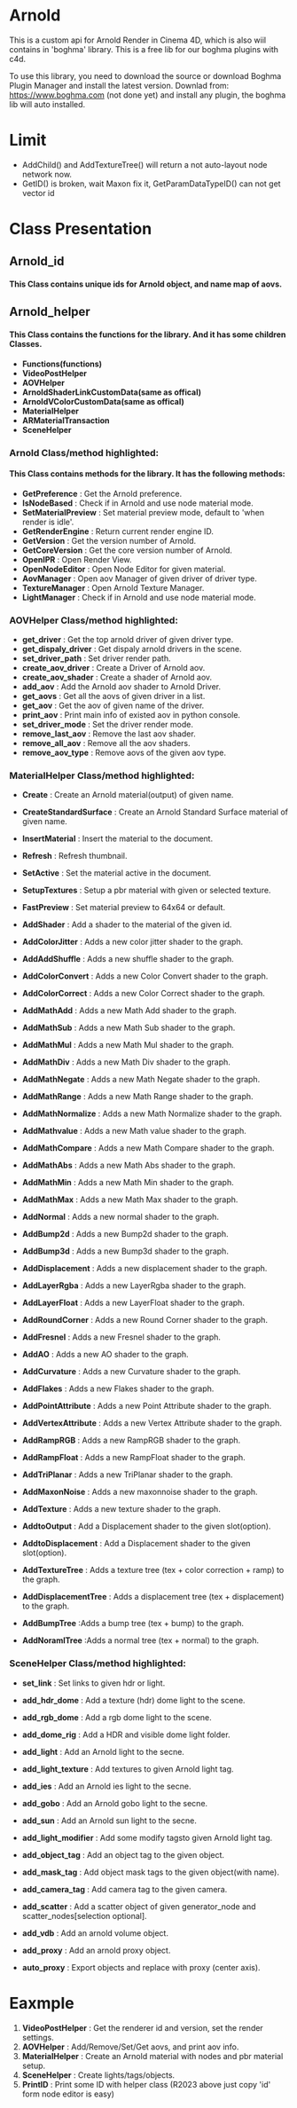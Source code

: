 # Arnold
This is a custom api for Arnold Render in Cinema 4D, which is also wiil contains in 'boghma' library. This is a free lib for our boghma plugins with c4d.

To use this library, you need to download the source or download Boghma Plugin Manager and install the latest version. Downlad from: https://www.boghma.com (not done yet) and install any plugin, the boghma lib will auto installed.

# Limit
- AddChild() and AddTextureTree() will return a not auto-layout node network now.
- GetID() is broken, wait Maxon fix it, GetParamDataTypeID() can not get vector id

# Class Presentation

## Arnold_id
#### This Class contains unique ids for Arnold object, and name map of aovs.

## Arnold_helper
#### This Class contains the functions for the library. And it has some children Classes.
- __Functions(functions)__
- __VideoPostHelper__
- __AOVHelper__
- __ArnoldShaderLinkCustomData(same as offical)__
- __ArnoldVColorCustomData(same as offical)__
- __MaterialHelper__
- __ARMaterialTransaction__
- __SceneHelper__

### Arnold Class/method highlighted:

#### This Class contains methods for the library. It has the following methods:
  - __GetPreference__ : Get the Arnold preference.
  - __IsNodeBased__ : Check if in Arnold and use node material mode.
  - __SetMaterialPreview__ : Set material preview mode, default to 'when render is idle'.
  - __GetRenderEngine__ : Return current render engine ID.
  - __GetVersion__ : Get the version number of Arnold.
  - __GetCoreVersion__ : Get the core version number of Arnold.
  - __OpenIPR__ : Open Render View.
  - __OpenNodeEditor__ : Open Node Editor for given material.
  - __AovManager__ : Open aov Manager of given driver of driver type.
  - __TextureManager__ : Open Arnold Texture Manager.
  - __LightManager__ : Check if in Arnold and use node material mode.


### AOVHelper Class/method highlighted:
  - __get_driver__ : Get the top arnold driver of given driver type.
  - __get_dispaly_driver__ : Get dispaly arnold drivers in the scene.
  - __set_driver_path__ : Set driver render path.
  - __create_aov_driver__ : Create a Driver of Arnold aov.
  - __create_aov_shader__ : Create a shader of Arnold aov.
  - __add_aov__ : Add the Arnold aov shader to Arnold Driver.
  - __get_aovs__ : Get all the aovs of given driver in a list.
  - __get_aov__ : Get the aov of given name of the driver.
  - __print_aov__ : Print main info of existed aov in python console.
  - __set_driver_mode__ : Set the driver render mode.
  - __remove_last_aov__ : Remove the last aov shader.
  - __remove_all_aov__ : Remove all the aov shaders.
  - __remove_aov_type__ : Remove aovs of the given aov type.


### MaterialHelper Class/method highlighted:

  - __Create__ : Create an Arnold material(output) of given name.
  - __CreateStandardSurface__ : Create an Arnold Standard Surface material of given name.
  - __InsertMaterial__ : Insert the material to the document.
  - __Refresh__ : Refresh thumbnail.
  - __SetActive__ : Set the material active in the document.
  - __SetupTextures__ : Setup a pbr material with given or selected texture.
  - __FastPreview__ : Set material preview to 64x64 or default.
 
  - __AddShader__ : Add a shader to the material of the given id.

  - __AddColorJitter__ : Adds a new color jitter shader to the graph.
  - __AddAddShuffle__ : Adds a new shuffle shader to the graph.
  - __AddColorConvert__ : Adds a new Color Convert shader to the graph.
  - __AddColorCorrect__ : Adds a new Color Correct shader to the graph.


  - __AddMathAdd__ : Adds a new Math Add shader to the graph.
  - __AddMathSub__ : Adds a new Math Sub shader to the graph.
  - __AddMathMul__ : Adds a new Math Mul shader to the graph.
  - __AddMathDiv__ : Adds a new Math Div shader to the graph.
  - __AddMathNegate__ : Adds a new Math Negate shader to the graph.
  - __AddMathRange__ : Adds a new Math Range shader to the graph.
  - __AddMathNormalize__ : Adds a new Math Normalize shader to the graph.
  - __AddMathvalue__ : Adds a new Math value shader to the graph.
  - __AddMathCompare__ : Adds a new Math Compare shader to the graph.
  - __AddMathAbs__ : Adds a new Math Abs shader to the graph.
  - __AddMathMin__ : Adds a new Math Min shader to the graph.
  - __AddMathMax__ : Adds a new Math Max shader to the graph.

  - __AddNormal__ : Adds a new normal shader to the graph.
  - __AddBump2d__ : Adds a new Bump2d shader to the graph.
  - __AddBump3d__ : Adds a new Bump3d shader to the graph.
  - __AddDisplacement__ : Adds a new displacement shader to the graph.

  - __AddLayerRgba__ : Adds a new LayerRgba shader to the graph.
  - __AddLayerFloat__ : Adds a new LayerFloat shader to the graph.  
  - __AddRoundCorner__ : Adds a new Round Corner shader to the graph.

  - __AddFresnel__ : Adds a new Fresnel shader to the graph.
  - __AddAO__ : Adds a new AO shader to the graph.
  - __AddCurvature__ : Adds a new Curvature shader to the graph.
  - __AddFlakes__ : Adds a new Flakes shader to the graph.
  - __AddPointAttribute__ : Adds a new Point Attribute shader to the graph.
  - __AddVertexAttribute__ : Adds a new Vertex Attribute shader to the graph.

  - __AddRampRGB__ : Adds a new RampRGB shader to the graph.
  - __AddRampFloat__ : Adds a new RampFloat shader to the graph.
  - __AddTriPlanar__ : Adds a new TriPlanar shader to the graph.
  - __AddMaxonNoise__ : Adds a new maxonnoise shader to the graph.
  - __AddTexture__ : Adds a new texture shader to the graph.


  - __AddtoOutput__ : Add a Displacement shader to the given slot(option).
  - __AddtoDisplacement__ : Add a Displacement shader to the given slot(option).

  - __AddTextureTree__ : Adds a texture tree (tex + color correction + ramp) to the graph.
  - __AddDisplacementTree__ : Adds a displacement tree (tex + displacement) to the graph.
  - __AddBumpTree__ :Adds a bump tree (tex + bump) to the graph.
  - __AddNoramlTree__ :Adds a normal tree (tex + normal) to the graph.

### SceneHelper Class/method highlighted:

  - __set_link__ : Set links to given hdr or light.
  - __add_hdr_dome__ : Add a texture (hdr) dome light to the scene.
  - __add_rgb_dome__ : Add a rgb dome light to the scene.
  - __add_dome_rig__ : Add a HDR and visible dome light folder.
  - __add_light__ : Add an Arnold light to the secne.
  - __add_light_texture__ : Add textures to given Arnold light tag.
  - __add_ies__ : Add an Arnold ies light to the secne.
  - __add_gobo__ : Add an Arnold gobo light to the secne.
  - __add_sun__ : Add an Arnold sun light to the secne.
  - __add_light_modifier__ : Add some modify tagsto given Arnold light tag.

  - __add_object_tag__ : Add an object tag to the given object.
  - __add_mask_tag__ : Add object mask tags to the given object(with name).
  - __add_camera_tag__ : Add camera tag to the given camera.

  - __add_scatter__ : Add a scatter object of given generator_node and scatter_nodes[selection optional].
  - __add_vdb__ : Add an arnold volume object.
  - __add_proxy__ : Add an arnold proxy object.
  - __auto_proxy__ : Export objects and replace with proxy (center axis).

# Eaxmple
1. __VideoPostHelper__ : Get the renderer id and version, set the render settings.
2. __AOVHelper__ : Add/Remove/Set/Get aovs, and print aov info.
3. __MaterialHelper__ : Create an Arnold material with nodes and pbr material setup.
4. __SceneHelper__ : Create lights/tags/objects.
5. __PrintID__ : Print some ID with helper class (R2023 above just copy 'id' form node editor is easy)



